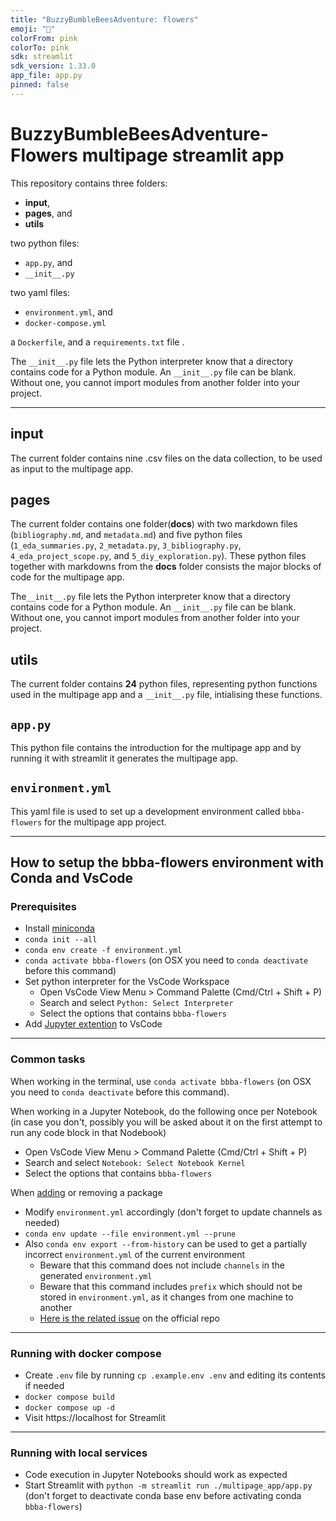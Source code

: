 ```yaml
---
title: "BuzzyBumbleBeesAdventure: flowers"
emoji: "🌸"
colorFrom: pink
colorTo: pink
sdk: streamlit
sdk_version: 1.33.0
app_file: app.py
pinned: false
---
```


# BuzzyBumbleBeesAdventure-Flowers multipage streamlit app

This repository contains three folders:

- **input**,
- **pages**, and 
- **utils**

two python files:

- `app.py`, and 
- `__init__.py`

two yaml files:

- `environment.yml`, and
- `docker-compose.yml`

 a `Dockerfile`, and a `requirements.txt` file .

The `__init__.py` file lets the Python interpreter know that a directory contains code for a Python module. An `__init__.py` file can be blank. Without one, you cannot import modules from another folder into your project.

---

## input

The current folder contains nine .csv files on the data collection, to be used as input to the multipage app.

## pages

The current folder contains one folder(**docs**) with two markdown files (`bibliography.md`, and `metadata.md`) and five python files (`1_eda_summaries.py`, `2_metadata.py`, `3_bibliography.py`, `4_eda_project_scope.py`, and `5_diy_exploration.py`). These python files together with markdowns from the **docs** folder consists the major blocks of code for the multipage app.

The`__init__.py` file lets the Python interpreter know that a directory contains code for a Python module. An `__init__.py` file can be blank. Without one, you cannot import modules from another folder into your project.

## utils

The current folder contains **24** python files, representing python functions used in the multipage app and a `__init__.py` file, intialising these functions.

## `app.py`

This python file contains the introduction for the multipage app and by running it with streamlit it generates the multipage app.

## `environment.yml`

This yaml file is used to set up a development environment called `bbba-flowers` for the multipage app project.

---

## How to setup the bbba-flowers environment with Conda and VsCode

### Prerequisites

- Install [miniconda](https://docs.conda.io/projects/miniconda/en/latest/)
- `conda init --all`
- `conda env create -f environment.yml`
- `conda activate bbba-flowers` (on OSX you need to `conda deactivate` before this command)
- Set python interpreter for the VsCode Workspace
    - Open VsCode View Menu > Command Palette (Cmd/Ctrl + Shift + P)
    - Search and select `Python: Select Interpreter`
    - Select the options that contains `bbba-flowers`
- Add [Jupyter extention](https://marketplace.visualstudio.com/items?itemName=ms-toolsai.jupyter) to VsCode

---

### Common tasks

When working in the terminal, use `conda activate bbba-flowers` (on OSX you need to `conda deactivate` before this command).

When working in a Jupyter Notebook, do the following once per Notebook (in case you don't, possibly you will be asked about it on the first attempt to run any code block in that Nodebook)
- Open VsCode View Menu > Command Palette (Cmd/Ctrl + Shift + P)
- Search and select `Notebook: Select Notebook Kernel`
- Select the options that contains `bbba-flowers`

When [adding](https://anaconda.org/search?q=jupyter) or removing a package
- Modify `environment.yml` accordingly (don't forget to update channels as needed)
- `conda env update --file environment.yml --prune`
- Also `conda env export --from-history` can be used to get a partially incorrect `environment.yml` of the current environment 
    - Beware that this command does not include `channels` in the generated `environment.yml`
    - Beware that this command includes `prefix` which should not be stored in `environment.yml`, as it changes from one machine to another
    - [Here is the related issue](https://github.com/conda/conda/issues/12842) on the official repo

---

### Running with docker compose

- Create `.env` file by running `cp .example.env .env` and editing its contents if needed
- `docker compose build`
- `docker compose up -d`
- Visit https://localhost for Streamlit

---

### Running with local services

- Code execution in Jupyter Notebooks should work as expected
- Start Streamlit with `python -m streamlit run ./multipage_app/app.py` (don't forget to deactivate conda base env before activating conda `bbba-flowers`)

